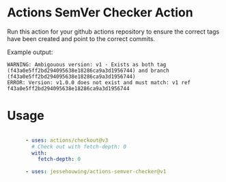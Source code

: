 # Actions SemVer Checker Action

Run this action for your github actions repository to ensure the correct tags have been created and point to the correct commits.

Example output:

```
WARNING: Ambigouous version: v1 - Exists as both tag (f43a0e5ff2bd294095638e18286ca9a3d1956744) and branch (f43a0e5ff2bd294095638e18286ca9a3d1956744)
ERROR: Version: v1.0.0 does not exist and must match: v1 ref f43a0e5ff2bd294095638e18286ca9a3d1956744
```

# Usage

```yaml
      
      - uses: actions/checkout@v3
        # Check out with fetch-depth: 0
        with:
          fetch-depth: 0

      - uses: jessehouwing/actions-semver-checker@v1
```
